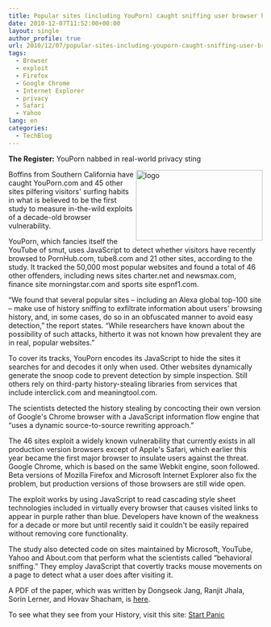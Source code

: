 ```yaml
---
title: Popular sites (including YouPorn) caught sniffing user browser history
date: 2010-12-07T11:52:00+00:00
layout: single
author_profile: true
url: 2010/12/07/popular-sites-including-youporn-caught-sniffing-user-browser-history/
tags:
  - Browser
  - exploit
  - Firefox
  - Google Chrome
  - Internet Explorer
  - privacy
  - Safari
  - Yahoo
lang: en
categories: 
  - TechBlog
---
```

**The Register:** YouPorn nabbed in real-world privacy sting

[<img title="logo" border="0" alt="logo" align="right" src="http://lh4.ggpht.com/_vaUVXcmC3OI/TP4ZED_pVRI/AAAAAAAADZU/Z-K0uBv2Fm0/logo_thumb%5B9%5D.png?imgmax=800" width="251" height="140" />](http://lh5.ggpht.com/_vaUVXcmC3OI/TP4ZCAqGYcI/AAAAAAAADZQ/JMAMXV1GsnU/s1600-h/logo%5B11%5D.png)Boffins from Southern California have caught YouPorn.com and 45 other sites pilfering visitors' surfing habits in what is believed to be the first study to measure in-the-wild exploits of a decade-old browser vulnerability.

YouPorn, which fancies itself the YouTube of smut, uses JavaScript to detect whether visitors have recently browsed to PornHub.com, tube8.com and 21 other sites, according to the study. It tracked the 50,000 most popular websites and found a total of 46 other offenders, including news sites charter.net and newsmax.com, finance site morningstar.com and sports site espnf1.com.

“We found that several popular sites – including an Alexa global top-100 site – make use of history sniffing to exfiltrate information about users' browsing history, and, in some cases, do so in an obfuscated manner to avoid easy detection,” the report states. “While researchers have known about the possibility of such attacks, hitherto it was not known how prevalent they are in real, popular websites.”

To cover its tracks, YouPorn encodes its JavaScript to hide the sites it searches for and decodes it only when used. Other websites dynamically generate the snoop code to prevent detection by simple inspection. Still others rely on third-party history-stealing libraries from services that include interclick.com and meaningtool.com.

The scientists detected the history stealing by concocting their own version of Google's Chrome browser with a JavaScript information flow engine that “uses a dynamic source-to-source rewriting approach.”

The 46 sites exploit a widely known vulnerability that currently exists in all production version browsers except of Apple's Safari, which earlier this year became the first major browser to insulate users against the threat. Google Chrome, which is based on the same Webkit engine, soon followed. Beta versions of Mozilla Firefox and Microsoft Internet Explorer also fix the problem, but production versions of those browsers are still wide open.

The exploit works by using JavaScript to read cascading style sheet technologies included in virtually every browser that causes visited links to appear in purple rather than blue. Developers have known of the weakness for a decade or more but until recently said it couldn't be easily repaired without removing core functionality.

The study also detected code on sites maintained by Microsoft, YouTube, Yahoo and About.com that perform what the scientists called “behavioral sniffing.” They employ JavaScript that covertly tracks mouse movements on a page to detect what a user does after visiting it.

A PDF of the paper, which was written by Dongseok Jang, Ranjit Jhala, Sorin Lerner, and Hovav Shacham, is [here](http://cseweb.ucsd.edu/~d1jang/papers/ccs10.pdf).

To see what they see from your History, visit this site: <a href="http://startpanic.com/" target="_blank">Start Panic</a>